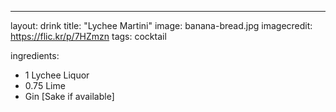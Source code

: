 ---

layout: drink
title:  "Lychee Martini"
image: banana-bread.jpg
imagecredit: https://flic.kr/p/7HZmzn
tags: cocktail

ingredients:
- 1 Lychee Liquor
- 0.75 Lime
- Gin [Sake if available]
